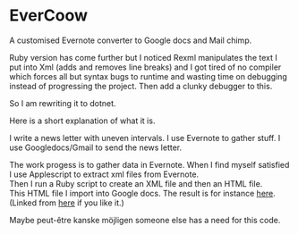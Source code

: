 EverCoow
========

A customised Evernote converter to Google docs and Mail chimp.

Ruby version has come further but I noticed Rexml manipulates the text I put into Xml (adds and removes line breaks) and I got tired of no compiler which forces all but syntax bugs to runtime and wasting time on debugging instead of progressing the project.  Then add a clunky debugger to this.

So I am rewriting it to dotnet.


Here is a short explanation of what it is.

I write a news letter with uneven intervals.  I use Evernote to gather stuff.  I use Googledocs/Gmail to send the news letter.

The work progess is to gather data in Evernote.
When I find myself satisfied I use Applescript to extract xml files from Evernote.  
Then I run a Ruby script to create an XML file and then an HTML file.  
This HTML file I import into Google docs.  The result is for instance [here](https://docs.google.com/document/pub?id=1oa8JG2Eut3vF7WYv5hYf2J3td-Fd4bAHacbENRIzVu8).  
(Linked from [here](http://www.selfelected.com/category/cccommunicate/) if you like it.)

Maybe peut-être kanske möjligen someone else has a need for this code.
